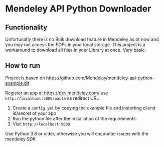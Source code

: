 # Mendeley API Python Downloader #

## Functionality

Unfortunatly there is no Bulk download feature in Mendeley as of now and you may not access the PDFs in your local storage.
This project is a workaround to download all files in your Library at once. Very basic.

## How to run

Project is based on https://github.com/Mendeley/mendeley-api-python-example.git

Register an app at https://dev.mendeley.com/ use `http://localhost:5000/oauth` as redirect URL

1. Create a `config.yml` by copying the example file and insterting cliend id/secret of your app
2. Run the python file after the installation of the requirements.
3. Visit `http://localhost:5000`

Use Python 3.8 or older, otherwise you will encounter issues with the mendeley SDK
